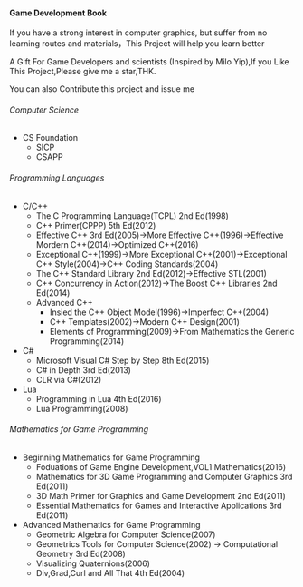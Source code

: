#### Game Development Book

If you have a strong interest in computer graphics, but suffer from no learning routes and materials，This Project will help you learn better

A Gift For Game Developers and scientists (Inspired by Milo Yip),If you Like This Project,Please give me a star,THK.

You can also Contribute this project and issue me

###### Computer Science
   * CS Foundation
       * SICP
       * CSAPP
       
###### Programming Languages 
   * C/C++
       * The C Programming Language(TCPL) 2nd Ed(1998)
       * C++ Primer(CPPP) 5th Ed(2012)
       * Effective C++ 3rd Ed(2005)->More Effective C++(1996)->Effective Mordern C++(2014)->Optimized C++(2016)
       * Exceptional C++(1999)->More Exceptional C++(2001)->Exceptional C++ Style(2004)->C++ Coding Standards(2004)
       * The C++ Standard Library 2nd Ed(2012)->Effective STL(2001)
       * C++ Concurrency in Action(2012)->The Boost C++ Libraries 2nd Ed(2014)
       * Advanced C++
          * Insied the C++ Object Model(1996)->Imperfect C++(2004)
          * C++ Templates(2002)->Modern C++ Design(2001)
          * Elements of Programming(2009)->From Mathematics the Generic Programming(2014)
   * C#
       * Microsoft Visual C# Step by Step 8th Ed(2015)
       * C# in Depth 3rd Ed(2013)
       * CLR via C#(2012)
   * Lua
       * Programming in Lua 4th Ed(2016)
       * Lua Programming(2008)
###### Mathematics for Game Programming
   * Beginning Mathematics for Game Programming
       * Foduations of Game Engine Development,VOL1:Mathematics(2016)
       * Mathematics for 3D Game Programming and Computer Graphics 3rd Ed(2011)
       * 3D Math Primer for Graphics and Game Development 2nd Ed(2011)
       * Essential Mathematics for Games and Interactive Applications 3rd Ed(2011)
   * Advanced Mathematics for Game Programming
       * Geometric Algebra for Computer Science(2007)
       * Geometrics Tools for Computer Science(2002) -> Computational Geometry 3rd Ed(2008)
       * Visualizing Quaternions(2006)
       * Div,Grad,Curl and All That 4th Ed(2004)
       




